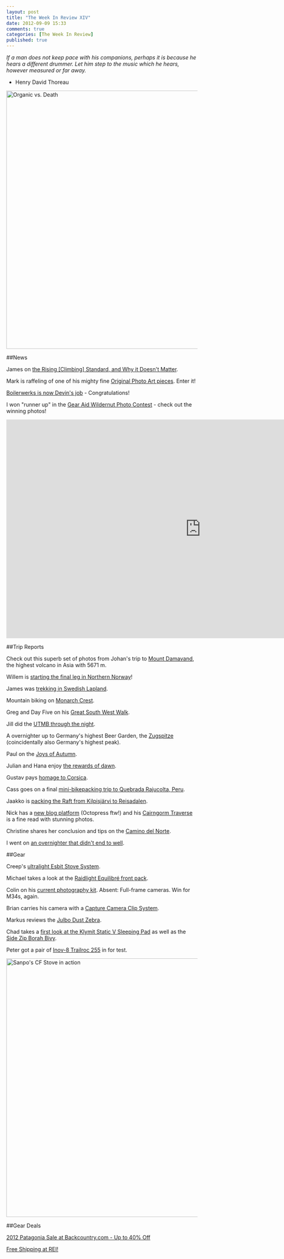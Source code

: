 ```yaml
---
layout: post
title: "The Week In Review XIV"
date: 2012-09-09 15:33
comments: true
categories: [The Week In Review]
published: true
---
```


*If a man does not keep pace with his companions, perhaps it is because he hears a different drummer. Let him step to the music which he hears, however measured or far away.*
- Henry David Thoreau

<a href="http://www.flickr.com/photos/hendrikmorkel/7938787812/" title="Organic vs. Death by HendrikMorkel, on Flickr"><img src="http://farm9.staticflickr.com/8042/7938787812_7d9e6fb964_b.jpg" width="1024" height="680" alt="Organic vs. Death"></a>

<!-- more -->


##News

James on [the Rising [Climbing] Standard, and Why it Doesn't Matter](http://blessedoutdoors.blogspot.fi/2012/09/the-rising-standard-and-why-it-doesnt.html).

Mark is raffeling of one of his mighty fine [Original Photo Art pieces](http://www.backpackingnorth.com/2012/09/original-photo-art-and-rafflegiveaway.html). Enter it!

[Boilerwerks is now Devin's job](http://www.theboilerwerks.com/2012/09/boilerwerks-is-now-my-job/) - Congratulations!

I won "runner up" in the [Gear Aid Wildernut Photo Contest](http://www.facebook.com/media/set/?set=a.506885966006954.138303.209854679043419&type=1) - check out the winning photos!

<iframe src="http://player.vimeo.com/video/47165882?title=0&amp;byline=0&amp;portrait=0&amp;color=ffffff" width="1024" height="576" frameborder="0" webkitAllowFullScreen mozallowfullscreen allowFullScreen></iframe>

##Trip Reports

Check out this superb set of photos from Johan's trip to [Mount Damavand](http://www.flickr.com/photos/johanassarsson/sets/72157631235149474/), the highest volcano in Asia with 5671 m.

Willem is [starting the final leg in Northern Norway](http://transscandinavia.wordpress.com/2012/09/06/starting-the-final-leg-in-northern-norway/)!

James was [trekking in Swedish Lapland](http://backpackingbongos.wordpress.com/2012/09/02/above-the-arctic-circle-trekking-in-swedish-lapland-pt1/).

Mountain biking on [Monarch Crest](http://haphazardlycoherent.blogspot.fi/2012/09/monarch-crest.html).

Greg and Day Five on his [Great South West Walk](http://www.hikingfiasco.com/2012/09/day-5-battersbys-to-nelson-great-south.html).

Jill did the [UTMB through the night](http://arcticglass.blogspot.fi/2012/09/utmb-through-night.html).

A overnighter up to Germany's highest Beer Garden, the [Zugspitze](http://www.eseitz.de/?p=1510) (coincidentally also Germany's highest peak).

Paul on the [Joys of Autumn](http://www.pmags.com/the-joys-of-autumn).

Julian and Hana enjoy [the rewards of dawn](http://hana2009.wordpress.com/2012/09/06/the-rewards-of-dawn-ogouchi-dake-%E5%B0%8F%E6%B2%B3%E5%86%85%E5%B2%B3/).

Gustav pays [homage to Corsica](http://thebearablelightness.blogspot.fi/2012/09/homage-to-corsica.html).

Cass goes on a final [mini-bikepacking trip to Quebrada Rajucolta, Peru](http://whileoutriding.com/2012/09/04/final-foray-quebrada-rajucolta-peru/).

Jaakko is [packing the Raft from Kilpisjärvi to Reisadalen](http://korpijaakko.wordpress.com/2012/09/03/packing-the-raft-kilpisjarvi-reisadalen/).

Nick has a [new blog platform](http://invertedworld.co.uk/blog/2012/07/a-new-site/#) (Octopress ftw!) and his [Cairngorm Traverse](http://tms.nickbramhall.com/blog/2012/08/cairn-toul-traverse/) is a fine read with stunning photos.

Christine shares her conclusion and tips on the [Camino del Norte](http://christine-on-big-trip.blogspot.fi/2012/09/camino-del-norte-conclusion-and-tips.html).

I went on [an overnighter that didn't end to well](http://hikinginfinland.com/2012/09/24-equals-9.html).

##Gear

Creep's [ultralight Esbit Stove System](http://hikesinatra.blogspot.fi/2012/09/ul-summit-2012-at-julijske-alpsgear.html).

Michael takes a look at the [Raidlight Equilibré front pack](http://scottishmountaineer.com/raidlight-equilibre-front-pack).

Colin on his [current photography kit](http://colingriffiths.blogspot.fi/2012/09/doorway-sallachy-scotland.html). Absent: Full-frame cameras. Win for M34s, again.

Brian carries his camera with a [Capture Camera Clip System](http://www.briangreen.net/2012/09/capture-camera-clip-system-review.html).

Markus reviews the [Julbo Dust Zebra](http://ultraknilch.blogspot.fi/2012/09/testbericht-julbo-dust-zebra.html).

Chad takes a [first look at the Klymit Static V Sleeping Pad](http://sticksblog.com/2012/09/04/first-look-at-the-klymit-static-v-sleeping-pad/) as well as the [Side Zip Borah Bivy](http://sticksblog.com/2012/09/02/the-side-zip-borah-bivy/).

Peter got a pair of [Inov-8 Trailroc 255](http://www.petesy.co.uk/inov-8-trailroc-255/) in for test.

<a href="http://www.flickr.com/photos/hendrikmorkel/5613281289/" title="Sanpo's CF Stove in action by HendrikMorkel, on Flickr"><img src="http://farm6.staticflickr.com/5227/5613281289_31849cc58d_b.jpg" width="1024" height="681" alt="Sanpo's CF Stove in action"></a>

##Gear Deals

<a href="http://www.avantlink.com/click.php?tt=ml&amp;ti=49133&amp;pw=73183" target="_blank">2012 Patagonia Sale at Backcountry.com - Up to 40% Off<img src="http://www.avantlink.com/tpv/10060/49133/55699/73183/-/ml/image.png" width="0" height="0" style="border: none !important; margin: 0px !important;" alt="" /></a>

<a href="http://www.kqzyfj.com/aq115kjspjr6CC8A7EG687FGEB9A" target="_blank" onmouseover="window.status='http://www.rei.com/cj/rei';return true;" onmouseout="window.status=' ';return true;">Free Shipping at REI!</a><img src="http://www.tqlkg.com/dl104p59y31NTTPROVXNPOWXVSQR" width="1" height="1" border="0"/>

